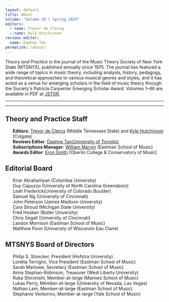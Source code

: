 ```yaml
--- 
layout: default 
title: About 
volume: "Volume 38 | Spring 2024"
editors:
  - name: Trevor de Clercq
  - name: Kyle Hutchinson
reviews_editor:
  name: Daphne Tan
permalink: /about/ 
---
```


<article class="about">

<div>
  <p><em>Theory and Practice</em> is the journal of the Music Theory Society of New York State (MTSNYS), published annually since 1975. The journal has featured a wide range of topics in music theory, including analysis, history, pedagogy, and theoretical approaches to various musical genres and styles, and it has acted as a venue for emerging scholars in the field of music theory through the Society's Patricia Carpenter Emerging Scholar Award. Volumes 1–46 are available in PDF at <a href="https://www.jstor.org/journal/theorypractice">JSTOR</a>. 
  </p>
</div>

<hr>
<hr>
<div class="about-page">
<div><h2>Theory and Practice Staff</h2>
	<ul style="list-style: none;">
		<li><strong>Editors</strong>: <a href="mailto:tdeclercq@mtsu.edu">Trevor de Clercq</a> (Middle Tennessee State) and <a href="mailto:khutchinson1@colgate.edu">Kyle Hutchinson</a> (Colgate)</li>
		<li><strong>Reviews Editor</strong>: <a href="mailto:daphne.tan@utoronto.ca">Daphne Tan(University of Toronto)</a></li>
		<li><strong>Subscriptions Manager</strong>: <a href="mailto:wmarvin@esm.rochester.edu">William Marvin</a> (Eastman School of Music)</li>
		<li><strong>Awards Editor</strong>: <a href="mailto:esmith9@oberlin.edu">Eron Smith</a> (Oberlin College & Conservatory of Music)</li>
	</ul>


<h2>Editorial Board</h2>
	<ul style="list-style: none;">
		<li>Knar Abrahamyan (Columbia University)</li>
		<li>Guy Capuzzo (University of North Carolina Greensboro)</li>
		<li>Leah Frederick(University of Colorado Boulder)</li>
		<li>Samuel Ng (University of Cincinnati)</li>
		<li>John Peterson (James Madison University)</li>
		<li>Cara Stroud (Michigan State University)</li>
		<li>Fred Hosken (Butler University)</li>
		<li>Chris Segall (University of Cincinnati)</li>
		<li>Landon Morrison (Eastman School of Music)</li>
		<li>Matthew Poon (University of Wisconsin Eau Claire)</li>
	</ul>
</div>

<div><h2>MTSNYS Board of Directors</h2>
	<ul style="list-style: none;">
		<li>Philip S. Stoecker, President (Hofstra University)</li>
		<li>Loretta Terrigno, Vice President (Eastman School of Music)</li>
		<li>Sarah Marlowe, Secretary (Eastman School of Music)</li>
		<li>Anna Stephan-Robinson, Treasurer (West Liberty University)</li>
		<li>Ruka Shironishi, Member-at-large (Mannes School of Music)</li>
		<li>Lukas Perry, Member-at-large (University of Nevada, Las Vegas)</li>
		<li>Nathan Lam, Member-at-large (Eastman School of Music)</li>
		<li>Stephanie Venturino, Member-at-large (Yale School of Music)</li>
	</ul>
</div>
</div>
</article>

